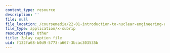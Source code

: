 ```yaml
---
content_type: resource
description: ''
file: null
file_location: /coursemedia/22-01-introduction-to-nuclear-engineering-and-ionizing-radiation-fall-2016/f132fa68b0d95773a6673bcac303535b_G8LHGY3i01Q.vtt
file_type: application/x-subrip
resourcetype: Other
title: 3play caption file
uid: f132fa68-b0d9-5773-a667-3bcac303535b
---
```

